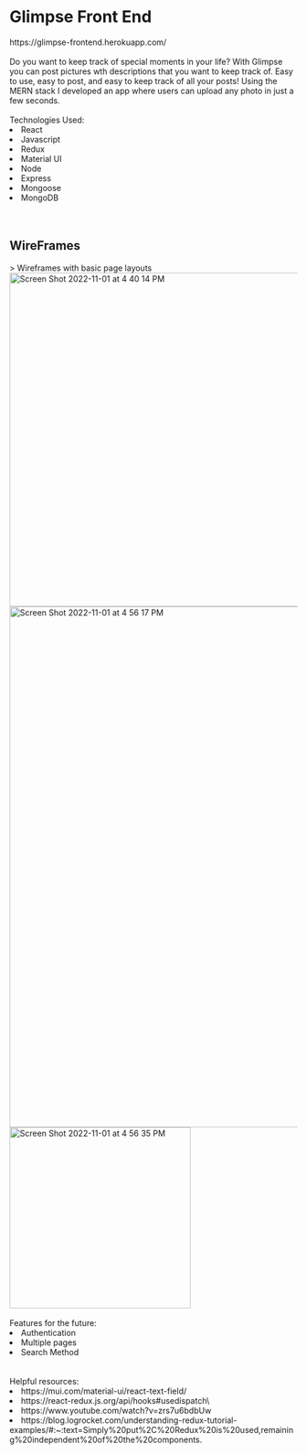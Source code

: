 <h1>Glimpse Front End</h1>
https://glimpse-frontend.herokuapp.com/
<br></br>
<p2>Do you want to keep track of special moments in your life? With Glimpse you can post pictures wth descriptions that you want to keep track of. Easy to use, easy to post, and easy to keep track of all your posts! Using the MERN stack I developed an app where users can upload any photo in just a few seconds.</p2>
<br></br>
<p2>Technologies Used:</p2>
<li>React</li>
<li>Javascript</li>
<li>Redux</li>
<li>Material UI</li>
<li>Node</li>
<li>Express</li>
<li>Mongoose</li>
<li>MongoDB</li>
<br></br>
<h2>WireFrames</h2>
> Wireframes with basic page layouts<br />
<img width="584" alt="Screen Shot 2022-11-01 at 4 40 14 PM" src="https://media.git.generalassemb.ly/user/43661/files/e5ec3f76-4c6c-4db9-8832-1e426d6f16bd">
<img width="911" alt="Screen Shot 2022-11-01 at 4 56 17 PM" src="https://media.git.generalassemb.ly/user/43661/files/80ca90c8-d5e0-4dd0-a0b5-42029f16623a">
<img width="317" alt="Screen Shot 2022-11-01 at 4 56 35 PM" src="https://media.git.generalassemb.ly/user/43661/files/1950251d-fad4-407f-9039-92012faa699f">
<br></br>
<p2>Features for the future:</p2>
<li>Authentication</li>
<li>Multiple pages</li>
<li>Search Method</li>
<br><br/>
<p3>Helpful resources:</p3>
<li>https://mui.com/material-ui/react-text-field/
</li>
<li>https://react-redux.js.org/api/hooks#usedispatch\
</li>
<li>https://www.youtube.com/watch?v=zrs7u6bdbUw
</li>
<li>https://blog.logrocket.com/understanding-redux-tutorial-examples/#:~:text=Simply%20put%2C%20Redux%20is%20used,remaining%20independent%20of%20the%20components.</li>
